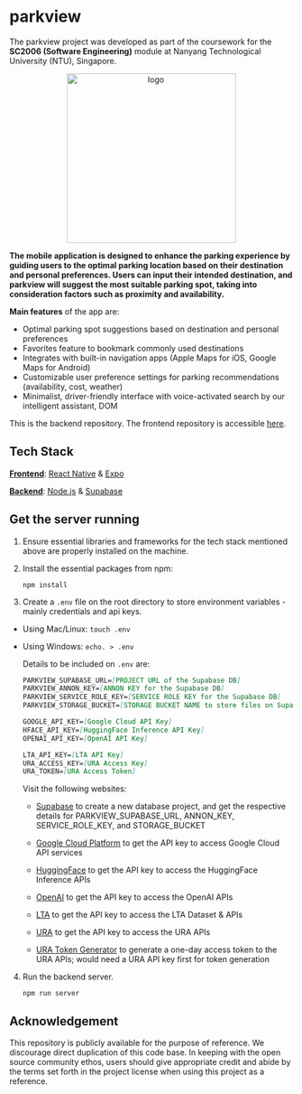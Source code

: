 # parkview

The parkview project was developed as part of the coursework for the **SC2006 (Software Engineering)** module at Nanyang Technological University (NTU), Singapore. 

<p align="center">
   <img src="https://github.com/yijisuk/parkview.frontend/assets/63234184/2feef444-63d1-4d49-a018-71f8f377e830" alt="logo" width="300"/>
</p>

**The mobile application is designed to enhance the parking experience by guiding users to the optimal parking location based on their destination and personal preferences. Users can input their intended destination, and parkview will suggest the most suitable parking spot, taking into consideration factors such as proximity and availability.**

**Main features** of the app are:
- Optimal parking spot suggestions based on destination and personal preferences
- Favorites feature to bookmark commonly used destinations
- Integrates with built-in navigation apps (Apple Maps for iOS, Google Maps for Android)
- Customizable user preference settings for parking recommendations (availability, cost, weather)
- Minimalist, driver-friendly interface with voice-activated search by our intelligent assistant, DOM

This is the backend repository. The frontend repository is accessible [here](https://github.com/yijisuk/parkview.frontend).

## Tech Stack

**[Frontend](https://github.com/yijisuk/parkview.frontend)**: [React Native](https://reactnative.dev/) & [Expo](https://expo.dev/)

**[Backend](https://github.com/yijisuk/parkview.backend)**: [Node.js](https://nodejs.org/en/) & [Supabase](https://supabase.com/)

## Get the server running

1. Ensure essential libraries and frameworks for the tech stack mentioned above are properly installed on the machine.

2. Install the essential packages from npm:

   ```npm install```

3. Create a ```.env``` file on the root directory to store environment variables - mainly credentials and api keys.

- Using Mac/Linux: ```touch .env```

- Using Windows: ```echo. > .env```

  Details to be included on ```.env``` are:
  ```MARKDOWN
  PARKVIEW_SUPABASE_URL=[PROJECT URL of the Supabase DB]
  PARKVIEW_ANNON_KEY=[ANNON KEY for the Supabase DB]
  PARKVIEW_SERVICE_ROLE_KEY=[SERVICE ROLE KEY for the Supabase DB]
  PARKVIEW_STORAGE_BUCKET=[STORAGE BUCKET NAME to store files on Supabase DB]
  
  GOOGLE_API_KEY=[Google Cloud API Key]
  HFACE_API_KEY=[HuggingFace Inference API Key]
  OPENAI_API_KEY=[OpenAI API Key]

  LTA_API_KEY=[LTA API Key]
  URA_ACCESS_KEY=[URA Access Key]
  URA_TOKEN=[URA Access Token]
  ```

  Visit the following websites:

  - [Supabase](https://supabase.com/) to create a new database project, and get the respective details for PARKVIEW_SUPABASE_URL, ANNON_KEY, SERVICE_ROLE_KEY, and STORAGE_BUCKET

  - [Google Cloud Platform](https://cloud.google.com) to get the API key to access Google Cloud API services
 
  - [HuggingFace](https://huggingface.co/) to get the API key to access the HuggingFace Inference APIs
 
  - [OpenAI](https://platform.openai.com/) to get the API key to access the OpenAI APIs
 
  - [LTA](https://datamall.lta.gov.sg/content/datamall/en/dynamic-data.html) to get the API key to access the LTA Dataset & APIs
 
  - [URA](https://www.ura.gov.sg/maps/api/#car-park-list-and-rates) to get the API key to access the URA APIs
 
  - [URA Token Generator](http://www.ura.gov.sg/uraDataService/getToken.jsp?) to generate a one-day access token to the URA APIs; would need a URA API key first for token generation

4. Run the backend server.

   ```npm run server```

## Acknowledgement
This repository is publicly available for the purpose of reference. We discourage direct duplication of this code base. In keeping with the open source community ethos, users should give appropriate credit and abide by the terms set forth in the project license when using this project as a reference.
